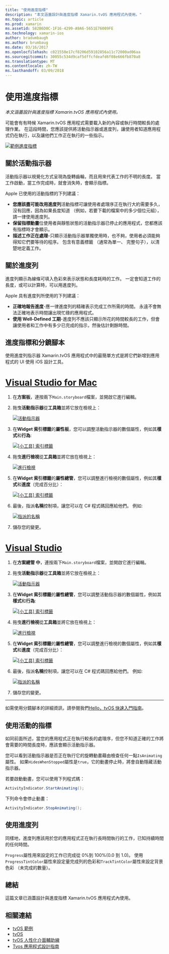 ```yaml
---
title: "使用進度指標"
description: "本文涵蓋設計與進度指標 Xamarin.tvOS 應用程式內使用。"
ms.topic: article
ms.prod: xamarin
ms.assetid: 582B6D0C-1F16-4299-A9A6-5651E76009FE
ms.technology: xamarin-ios
author: bradumbaugh
ms.author: brumbaug
ms.date: 03/16/2017
ms.openlocfilehash: c021550e17cf8206d59102856a11c72000ad06aa
ms.sourcegitcommit: 30055c534d9caf5dffcfdeafd6f08e666fb870a8
ms.translationtype: MT
ms.contentlocale: zh-TW
ms.lasthandoff: 03/09/2018
---
```

# <a name="working-with-progress-indicators"></a>使用進度指標

_本文涵蓋設計與進度指標 Xamarin.tvOS 應用程式內使用。_


可能會有有時候 Xamarin.tvOS 應用程式需要載入新的內容或執行時間較長的處理作業。 在這段時間，您應該提供將活動指示器或進度列，讓使用者知道應用程式仍在執行，以及讓他們工作正在執行的一些指示。

[![](progress-indicators-images/intro01.png "範例進度指標")](progress-indicators-images/intro01.png#lightbox)

<a name="About-Activity-Indicators" />

## <a name="about-activity-indicators"></a>關於活動指示器

活動指示器以視覺化方式呈現為旋轉齒輪，而且用來代表工作的不明的長度。 當工作啟動，當工作完成時，就會消失時，會顯示指標。

Apple 已使用的活動指標的下列建議：

- **您應該盡可能改用進度列**活動指標可讓使用者處理序正在執行大約需要多久，沒有回應，因為如果長度知道 （例如，若要下載的檔案中的多少個位元組），請一律使用進度列。
- **保留指標動畫**位使用者與靜態狀態的活動指示器已停止的應用程式，您都應該有指標時才會顯示。
- **描述工作正在處理**-只顯示活動指示器單獨使用時，也不夠，使用者必須能夠得知它們要等待的程序。 包含有意義標籤 （通常為單一、 完整句子），以清楚地定義工作。

<a name="Summary" />

## <a name="about-progress-bars"></a>關於進度列

進度列顯示為線條可填入色彩來表示狀態和長度耗時的工作。 一定會知道工作的長度，或可以計算時，可以用進度列。

Apple 具有進度列所使用的下列建議：

- **正確地報告進度**-應一律進度列的精確表示完成工作所需的時間。 永遠不會無法正確地表示時間讓出現忙碌的應用程式。
- **使用 Well-Defined 工期**-進度列不應該只顯示所花的時間較長的工作，但會讓使用者和工作中有多少已完成的指示，然後估計剩餘時間。

<a name="Progress-Indicators-and-Storyboards" />

## <a name="progress-indicators-and-storyboards"></a>進度指標和分鏡腳本

使用進度列指示器 Xamarin.tvOS 應用程式中的最簡單方式是將它們新增到應用程式的 UI 使用 iOS 設計工具。

# <a name="visual-studio-for-mactabvsmac"></a>[Visual Studio for Mac](#tab/vsmac)
    
1. 在**方案板**，連按兩下`Main.storyboard`檔案，並開啟它進行編輯。
1. 拖曳**活動指示器**從**工具箱**並將它放在檢視上： 

    [![](progress-indicators-images/activity01.png "活動指示器")](progress-indicators-images/activity01.png#lightbox)
1. 在**Widget 索引標籤**的**屬性板**，您可以調整活動指示器的數個屬性，例如其**樣式**和**行為**: 

    [![](progress-indicators-images/activity02.png "[小工具] 索引標籤 ")](progress-indicators-images/activity02.png#lightbox)
1. 拖曳**進行檢視**從**工具箱**並將它放在檢視上： 

    [![](progress-indicators-images/activity03.png "進行檢視")](progress-indicators-images/activity03.png#lightbox)
1. 在**Widget 索引標籤**的**屬性總管**，您可以調整進行檢視的數個屬性，例如其**樣式**和**進度**（完成百分比）： 

    [![](progress-indicators-images/activity04.png "[小工具] 索引標籤")](progress-indicators-images/activity04.png#lightbox)
1. 最後，指派**名稱**控制項，讓您可以在 C# 程式碼回應給他們。 例如:  

    [![](progress-indicators-images/activity05.png "指派的名稱")](progress-indicators-images/activity05.png#lightbox)
1. 儲存您的變更。

# <a name="visual-studiotabvswin"></a>[Visual Studio](#tab/vswin)
    
1. 在**方案總管 中**，連按兩下`Main.storyboard`檔案，並開啟它進行編輯。
1. 拖曳**活動指示器**從**工具箱**並將它放在檢視上： 

    [![](progress-indicators-images/activity01-vs.png "活動指示器")](progress-indicators-images/activity01-vs.png#lightbox)
1. 在**Widget 索引標籤**的**屬性總管**，您可以調整活動指示器的數個屬性，例如其**樣式**和**行為**: 

    [![](progress-indicators-images/activity02-vs.png "[小工具] 索引標籤")](progress-indicators-images/activity02-vs.png#lightbox)
1. 拖曳**進行檢視**從**工具箱**並將它放在檢視上： 

    [![](progress-indicators-images/activity03-vs.png "進行檢視")](progress-indicators-images/activity03-vs.png#lightbox)
1. 在**Widget 索引標籤**的**屬性總管**，您可以調整進行檢視的數個屬性，例如其**樣式**和**進度**（完成百分比）： 

    [![](progress-indicators-images/activity04-vs.png "[小工具] 索引標籤")](progress-indicators-images/activity04-vs.png#lightbox)
1. 最後，指派**名稱**控制項，讓您可以在 C# 程式碼回應給他們。 例如:  

    [![](progress-indicators-images/activity05-vs.png "指派的名稱")](progress-indicators-images/activity05-vs.png#lightbox)
1. 儲存您的變更。

-----

如需使用分鏡腳本的詳細資訊，請參閱我們[Hello，tvOS 快速入門指南](~/ios/tvos/get-started/hello-tvos.md)。 

<a name="Working-with-Activity-Indicators" />

## <a name="working-with-activity-indicators"></a>使用活動的指標

如同前面所述，當您的應用程式正在執行較長的處理序，但您不知道正確的工作將會需要的時間長度時，應該會顯示活動指示器。

您可以看到活動指示器是否正在執行它的旋轉動畫藉由檢查任何一點`IsAnimating`屬性。 如果`HidesWhenStopped`屬性是`true`，它的動畫停止時，將會自動隱藏活動指示器。

若要啟動動畫，您可以使用下列程式碼： 

```csharp
ActivityIndicator.StartAnimating();
```

下列命令會停止動畫：

```csharp
ActivityIndicator.StopAnimating();
```

<a name="Working-with-Progress-Bars" />

## <a name="working-with-progress-bars"></a>使用進度列

同樣地，進度列應該用於您的應用程式正在執行長時間執行的工作，已知持續時間的任何時間。 

`Progress`屬性用來設定的工作已完成從 0%到 100%(0.0 到 1.0)。 使用`ProgressTintColor`屬性來設定量完成列的色彩和`TrackTintColor`屬性來設定背景色彩 （未完成的數量）。

<a name="Summary" />

## <a name="summary"></a>總結

這篇文章已涵蓋設計與進度指標 Xamarin.tvOS 應用程式內使用。



## <a name="related-links"></a>相關連結

- [tvOS 範例](https://developer.xamarin.com/samples/tvos/all/)
- [tvOS](https://developer.apple.com/tvos/)
- [tvOS 人性化介面輔助線](https://developer.apple.com/tvos/human-interface-guidelines/)
- [Tvos 應用程式設計指南](https://developer.apple.com/library/prerelease/tvos/documentation/General/Conceptual/AppleTV_PG/)
